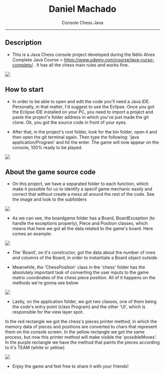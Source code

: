 <div align="center">  
  <h1>Daniel Machado</h1>
</div>

<p align="center">
 Console Chess Java
</p>

---

## Description

- This is a Java Chess console project developed during the Nélio Alves Complete Java Course > https://www.udemy.com/course/java-curso-completo/ . It has all the chess main rules and works fine.

<a title="Console Chess Java">
  <img src="https://i.imgur.com/UON10pG.png"/>
</a>

## How to start

- In order to be able to open and edit the code you'll need a Java IDE. Personally, in that matter, I'd suggest to use the Eclipse. Once you got the Eclipse IDE installed on your PC, you need to import a project and paste the project's folder address in which you've just made the git clone. Ok, you got the source code in front of your eyes.

- After that, in the project's root folder, look for the bin folder, open it and then open the git terminal again. Then type the following: 'java application/Program' and hit the enter. The game will now appear on the console, 100% ready to be played.

<a title="Console Chess Java">
  <img src="https://i.imgur.com/aH8nPf1.png"/>
</a>

## About the game source code

- On this project, we have a separated folder to each function, which make it possible for us to identify a specif game mechanic easily and correct that without create a mess all around the rest of the code. See the image and look to the subfolders

<a title="Console Chess Java">
  <img src="https://i.imgur.com/wrvgzTV.png"/>
</a>

- As we can see, the boardgame folder has a Board, BoardException (to handle the exceptions properly), Piece and Position classes, which means that here we got all the data related to the game's board. Here comes an example:

<a title="Console Chess Java">
  <img src="https://i.imgur.com/TEom5sB.png"/>
</a>

- The 'Board', on it's constructor, got the data about the number of rows and columns of the Board, in order to instantiate a Board object outside. 
 
- Meanwhile, the 'ChessPosition' class in the 'chess' folder has the absolutely important task of converting the user inputs to the game matrix coordinates of the chess piece position. All of it happens on the methods we're gonna see below

<a title="Console Chess Java">
  <img src="https://i.imgur.com/UbaHWSD.png"/>
</a>

- Lastly, on the application folder, we got two classes, one of them being the code's entry point (class Program) and the other 'UI', which is responsible for the view layer spot.

In the red rectangle we got the chess's pieces printer method, in which the memory data of pieces and positions are converted to chars that represent them on the console screen. In the yellow rectangle we got the same process, but now this printer method will make visible the 'possibleMoves'. In the purple rectangle we have the method that paints the pieces according to it's TEAM (white or yellow)

<a title="Console Chess Java">
  <img src="https://i.imgur.com/XgvipD4.png"/>
</a>

- Enjoy the game and feel free to share it with your friends!